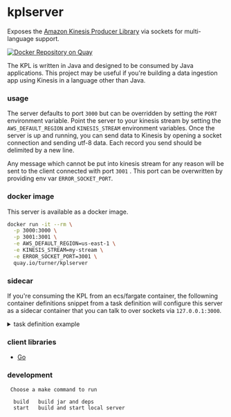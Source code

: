 # kplserver

Exposes the [Amazon Kinesis Producer Library](https://github.com/awslabs/amazon-kinesis-producer) via sockets for
multi-language support.

[![Docker Repository on Quay](https://quay.io/repository/turner/kplserver/status "Docker Repository on Quay")](https://quay.io/repository/turner/kplserver)

The KPL is written in Java and designed to be consumed by Java applications. This project may be useful if you're
building a data ingestion app using Kinesis in a language other than Java.

### usage

The server defaults to port `3000` but can be overridden by setting the `PORT` environment variable. Point the server to
your kinesis stream by setting the `AWS_DEFAULT_REGION` and `KINESIS_STREAM` environment variables. Once the server is
up and running, you can send data to Kinesis by opening a socket connection and sending utf-8 data. Each record you send
should be delimited by a new line.

Any message which cannot be put into kinesis stream for any reason will be sent to the client connected with port `3001`
. This port can be overwritten by providing env var `ERROR_SOCKET_PORT`.

### docker image

This server is available as a docker image.

```sh
docker run -it --rm \
  -p 3000:3000 \
  -p 3001:3001 \
  -e AWS_DEFAULT_REGION=us-east-1 \
  -e KINESIS_STREAM=my-stream \
  -e ERROR_SOCKET_PORT=3001 \
  quay.io/turner/kplserver
```

### sidecar

If you're consuming the KPL from an ecs/fargate container, the followning container definitions snippet from a task
definition will configure this server as a sidecar container that you can talk to over sockets via `127.0.0.1:3000`.

<details><summary>task definition example</summary>

```json
{
  "containerDefinitions": [
    {
      "name": "app",
      "image": "1234567890.dkr.ecr.us-east-1.amazonaws.com/my-service:0.1.0",
      "dependsOn": [
        {
          "containerName": "kpl",
          "condition": "START"
        }
      ]
    },
    {
      "name": "kpl",
      "image": "quay.io/turner/kplserver:0.1.0",
      "portMappings": [
        {
          "protocol": "tcp",
          "hostPort": 3000,
          "containerPort": 3000
        },
        {
          "protocol": "tcp",
          "hostPort": 3001,
          "containerPort": 3001
        }
      ],
      "environment": [
        {
          "name": "KINESIS_STREAM",
          "value": "my-stream"
        },
        {
          "name": "PORT",
          "value": "3000"
        },
        {
          "name": "ERROR_SOCKET_PORT",
          "value": "3001"
        }
      ]
    }
  ]
}
```

</details>

### client libraries

- [Go](https://github.com/turnerlabs/kplclientgo)

### development

```
 Choose a make command to run

  build   build jar and deps
  start   build and start local server
```
